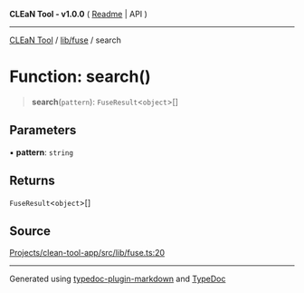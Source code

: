 **CLEaN Tool - v1.0.0** ( [Readme](../../../README.md) \| API )

***

[CLEaN Tool](../../../modules.md) / [lib/fuse](../README.md) / search

# Function: search()

> **search**(`pattern`): `FuseResult`\<`object`\>[]

## Parameters

▪ **pattern**: `string`

## Returns

`FuseResult`\<`object`\>[]

## Source

[Projects/clean-tool-app/src/lib/fuse.ts:20](https://github.com/yuckyh/clean-tool-app/)

***

Generated using [typedoc-plugin-markdown](https://www.npmjs.com/package/typedoc-plugin-markdown) and [TypeDoc](https://typedoc.org/)
